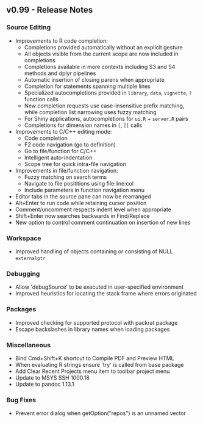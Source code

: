 
## v0.99 - Release Notes

### Source Editing

* Improvements to R code completion:
    - Completions provided automatically without an explicit gesture
    - All objects visible from the current scope are now included in completions
    - Completions available in more contexts including S3 and S4 methods and dplyr pipelines
    - Automatic insertion of closing parens when appropriate
    - Completion for statements spanning multiple lines
    - Specialized autocompletions provided in `library`, `data`, `vignette`, `?` function calls
    - New completion requests use case-insensitive prefix matching, while completion list
      narrowing uses fuzzy matching
    - For Shiny applications, autocompletions for `ui.R` + `server.R` pairs
    - Completions for dimension names in `[`, `[[` calls
* Improvements to C/C++ editing mode:
    - Code completion
    - F2 code navigation (go to definition)
    - Go to file/function for C/C++
    - Intelligent auto-indentation
    - Scope tree for quick intra-file navigation
* Improvements in file/function navigation:
    - Fuzzy matching on search terms
    - Navigate to file posititions using file:line:col
    - Include parameters in function navigation menu
* Editor tabs in the source pane can now be rearranged
* Alt+Enter to run code while retaining cursor position
* Comment/uncomment respects indent level when appropriate
* Shift+Enter now searches backwards in Find/Replace
* New option to control comment continuation on insertion of new lines


### Workspace

* Improved handling of objects containing or consisting of NULL `externalptr`

### Debugging

* Allow 'debugSource' to be executed in user-specified environment
* Improved heuristics for locating the stack frame where errors originated

### Packages

* Improved checking for supported protocol with packrat package
* Escape backslashes in library names when loading packages

### Miscellaneous

* Bind Cmd+Shift+K shortcut to Compile PDF and Preview HTML
* When evaluating R strings ensure 'try' is called from base package
* Add Clear Recent Projects menu item to toolbar project menu
* Update to MSYS SSH 1000.18
* Update to pandoc 1.13.1

### Bug Fixes

* Prevent error dialog when getOption("repos") is an unnamed vector




